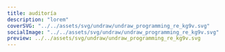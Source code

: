 ```yaml
---
title: auditoría
description: "lorem"
coverSVG: "../../assets/svg/undraw/undraw_programming_re_kg9v.svg"
socialImage: "../../assets/svg/undraw/undraw_programming_re_kg9v.svg"
preview: ../../assets/svg/undraw/undraw_programming_re_kg9v.svg
---
```

